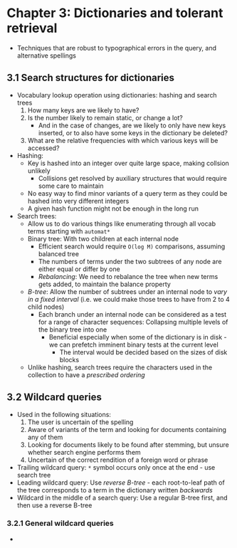 # Chapter 3: Dictionaries and tolerant retrieval

- Techniques that are robust to typographical errors in the query, and alternative spellings

## 3.1 Search structures for dictionaries

- Vocabulary lookup operation using dictionaries: hashing and search trees
    1. How many keys are we likely to have?
    2. Is the number likely to remain static, or change a lot?
        - And in the case of changes, are we likely to only have new keys inserted, or to also have some keys in the dictionary be deleted?
    3. What are the relative frequencies with which various keys will be accessed?
- Hashing:
    - Key is hashed into an integer over quite large space, making collsion unlikely
        - Collisions get resolved by auxiliary structures that would require some care to maintain
    - No easy way to find minor variants of a query term as they could be hashed into very different integers
    - A given hash function might not be enough in the long run
- Search trees:
    - Allow us to do various things like enumerating through all vocab terms starting with `automat*`
    - Binary tree: With two children at each internal node
        - Efficient search would require `O(log M)` comparisons, assuming balanced tree
        - The numbers of terms under the two subtrees of any node are either equal or differ by one
        - *Rebalancing*: We need to rebalance the tree when new terms gets added, to maintain the balance property
    - *B-tree*: Allow the number of subtrees under an internal node to *vary in a fixed interval* (i.e. we could make those trees to have from 2 to 4 child nodes)
        - Each branch under an internal node can be considered as a test for a range of character sequences: Collapsing multiple levels of the binary tree into one
            - Beneficial especially when some of the dictionary is in disk - we can prefetch imminent binary tests at the current level
                - The interval would be decided based on the sizes of disk blocks
    - Unlike hashing, search trees require the characters used in the collection to have a *prescribed ordering*

## 3.2 Wildcard queries

- Used in the following situations:
    1. The user is uncertain of the spelling
    2. Aware of variants of the term and looking for documents containing any of them
    3. Looking for documents likely to be found after stemming, but unsure whether search engine performs them
    4. Uncertain of the correct rendition of a foreign word or phrase
- Trailing wildcard query: `*` symbol occurs only once at the end - use search tree
- Leading wildcard query: Use *reverse B-tree* - each root-to-leaf path of the tree corresponds to a term in the dictionary written *backwards*
- Wildcard in the middle of a search query: Use a regular B-tree first, and then use a reverse B-tree

### 3.2.1 General wildcard queries

- 